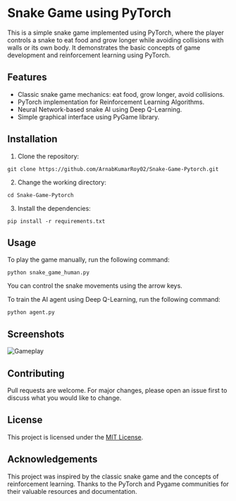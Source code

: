 # Snake Game using PyTorch

This is a simple snake game implemented using PyTorch, where the player controls a snake to eat food and grow longer while avoiding collisions with walls or its own body. It demonstrates the basic concepts of game development and reinforcement learning using PyTorch.

## Features

- Classic snake game mechanics: eat food, grow longer, avoid collisions.
- PyTorch implementation for Reinforcement Learning Algorithms.
- Neural Network-based snake AI using Deep Q-Learning.
- Simple graphical interface using PyGame library.

## Installation

1. Clone the repository:

```shell
git clone https://github.com/ArnabKumarRoy02/Snake-Game-Pytorch.git
```

2. Change the working directory:

```shell
cd Snake-Game-Pytorch
```

3. Install the dependencies:

```shell
pip install -r requirements.txt
```

## Usage

To play the game manually, run the following command:

```shell
python snake_game_human.py
```

You can control the snake movements using the arrow keys.

To train the AI agent using Deep Q-Learning, run the following command:

```shell
python agent.py
```

## Screenshots

![Gameplay](reinforcement-learning.gif)

## Contributing

Pull requests are welcome. For major changes, please open an issue first to discuss what you would like to change.

## License

This project is licensed under the [MIT License](LICENSE).

## Acknowledgements

This project was inspired by the classic snake game and the concepts of reinforcement learning. Thanks to the PyTorch and Pygame communities for their valuable resources and documentation.